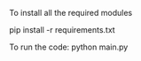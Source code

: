 To install all the required modules

pip install -r requirements.txt

To run the code:
python main.py
